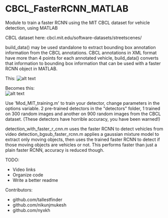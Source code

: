 # CBCL_FasterRCNN_MATLAB
Module to train a faster RCNN using the MIT CBCL dataset for vehicle detection, using MATLAB

CBCL dataset here: cbcl.mit.edu/software-datasets/streetscenes/

build_data() may be used standalone to extract bounding box annotation information from the CBCL annotations.
CBCL annotations in XML format have more than 4 points for each annotated vehicle, build_data() converts that information to bounding
box information that can be used with a faster RCNN object in MATLAB.

This:
![alt text](https://github.com/tallestfinder/CBCL_FasterRCNN_MATLAB/blob/master/CBCL%20XML.png)


Becomes this:  
![alt text](https://github.com/tallestfinder/CBCL_FasterRCNN_MATLAB/blob/master/CBCL%20Matlab.jpg)

Use 'Mod_MIT_training.m' to train your detector, change parameters in the options variable.
2 pre-trained detectors in the "detectors" folder, 1 trained on 300 random images and another on 900 random images from the CBCL dataset.
(These detectors have horrible accuracy, you have been warned!)

detection_with_faster_r_cnn.m uses the faster RCNN to detect vehicles from video
detection_bgsub_faster_rcnn.m applies a gaussian mixture model to extract only moving objects, then uses the trained faster RCNN to 
detect if those moving objects are vehicles or not. This performs faster than just a plain faster RCNN, accuracy is reduced though.


TODO:
  - Video links
  - Organize code
  - Write a better readme
  
  
  Contributors:
  - github.com/tallestfinder
  - github.com/nikunjmukesh
  - github.com/nyxkh
